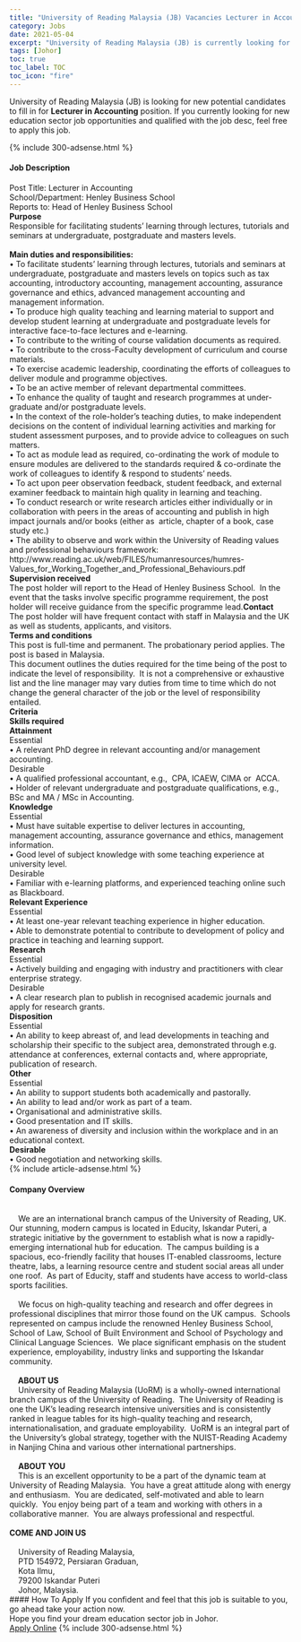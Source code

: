 ```yaml
---
title: "University of Reading Malaysia (JB) Vacancies Lecturer in Accounting" 
category: Jobs 
date: 2021-05-04 
excerpt: "University of Reading Malaysia (JB) is currently looking for suitable person to fill in the Lecturer in Accounting which positioned at Johor" 
tags: [Johor] 
toc: true 
toc_label: TOC 
toc_icon: "fire" 
--- 
```


<p>University of Reading Malaysia (JB) is looking for new potential candidates to fill in for <b>Lecturer in Accounting</b> position. If you currently looking for new education sector job opportunities and qualified with the job desc, feel free to apply this job.
</p>{% include 300-adsense.html %} 
<div><div><h4>Job Description</h4></div><div><div><span><div><div>Post Title: Lecturer in Accounting<br>School/Department: Henley Business School<br>Reports to: Head of Henley Business School</div><div><strong>Purpose</strong><br>Responsible for facilitating students&#8217; learning through lectures, tutorials and seminars at undergraduate, postgraduate and masters levels.&#160;</div><div><br><strong>Main duties and responsibilities:</strong><br>&#8226; To facilitate students&#8217; learning through lectures, tutorials and seminars at undergraduate, postgraduate and masters levels on topics such as tax accounting, introductory accounting, management accounting, assurance governance and ethics, advanced management accounting and management information.<br>&#8226; To produce high quality teaching and learning material to support and develop student learning at undergraduate and postgraduate levels for interactive face-to-face lectures and e-learning.<br>&#8226; To contribute to the writing of course validation documents as required.<br>&#8226; To contribute to the cross-Faculty development of curriculum and course materials.<br>&#8226; To exercise academic leadership, coordinating the efforts of colleagues to deliver module and programme objectives.<br>&#8226; To be an active member of relevant departmental committees.<br>&#8226; To enhance the quality of taught and research programmes at under-graduate and/or postgraduate levels.<br>&#8226; In the context of the role-holder&#8217;s teaching duties, to make independent decisions on the content of individual learning activities and marking for student assessment purposes, and to provide advice to colleagues on such matters.<br>&#8226; To act as module lead as required, co-ordinating the work of module to ensure modules are delivered to the standards required &amp; co-ordinate the work of colleagues to identify &amp; respond to students&#8217; needs.<br>&#8226; To act upon peer observation feedback, student feedback, and external examiner feedback to maintain high quality in learning and teaching.<br>&#8226; To conduct research or write research articles either individually or in collaboration with peers in the areas of accounting and publish in high impact journals and/or books (either as&#160; article, chapter of a book, case study etc.)<br>&#8226; The ability to observe and work within the University of Reading values and professional behaviours framework:<br>http://www.reading.ac.uk/web/FILES/humanresources/humres-Values_for_Working_Together_and_Professional_Behaviours.pdf</div><div><strong>Supervision received</strong><br>The post holder will report to the Head of Henley Business School.&#160; In the event that the tasks involve specific programme requirement, the post holder will receive guidance from the specific programme lead.<strong>Contact</strong><br>The post holder will have frequent contact with staff in Malaysia and the UK as well as students, applicants, and visitors.<div><strong>Terms and conditions</strong><br>This post is full-time and permanent. The probationary period applies. The post is based in Malaysia.</div><div>This document outlines the duties required for the time being of the post to indicate the level of responsibility.&#160; It is not a comprehensive or exhaustive list and the line manager may vary duties from time to time which do not change the general character of the job or the level of responsibility entailed.</div><div><strong>Criteria</strong></div><div><strong>Skills required</strong></div></div><div><strong>Attainment</strong></div><div>Essential</div><div>&#8226; A relevant PhD degree in relevant accounting and/or management accounting.</div><div>Desirable</div><div>&#8226; A qualified professional accountant, e.g.,&#160; CPA, ICAEW, CIMA or&#160; ACCA.<br>&#8226; Holder of relevant undergraduate and postgraduate qualifications, e.g., BSc and MA / MSc in Accounting.</div><div><strong>Knowledge</strong></div><div>Essential<br>&#8226; Must have suitable expertise to deliver lectures in accounting, management accounting, assurance governance and ethics, management information.<br>&#8226; Good level of subject knowledge with some teaching experience at university level.</div><div>Desirable</div><div>&#8226; Familiar with e-learning platforms, and experienced teaching online such as Blackboard.</div><div><strong>Relevant Experience</strong></div><div>Essential</div><div>&#8226; At least one-year relevant teaching experience in higher education.</div><div>&#8226; Able to demonstrate potential to contribute to development of policy and practice in teaching and learning support.</div><div><strong>Research&#160;</strong></div><div>Essential</div><div>&#8226; Actively building and engaging with industry and practitioners with clear enterprise strategy.</div><div>Desirable</div><div>&#8226; A clear research plan to publish in recognised academic journals and apply for research grants.</div><div><strong>Disposition</strong></div><div>Essential</div><div>&#8226; An ability to keep abreast of, and lead developments in teaching and scholarship their specific to the subject area, demonstrated through e.g. attendance at conferences, external contacts and, where appropriate, publication of research.</div><div><strong>Other</strong></div><div>Essential</div><div>&#8226; An ability to support students both academically and pastorally.<br>&#8226; An ability to lead and/or work as part of a team.<br>&#8226; Organisational and administrative skills.<br>&#8226; Good presentation and IT skills.<br>&#8226; An awareness of diversity and inclusion within the workplace and in an educational context.</div><div><b>Desirable</b></div><div>&#8226; Good negotiation and networking skills.</div></div></span></div></div></div> 
{% include article-adsense.html %} 
<div><div><h4>Company Overview</h4></div><div><div><span><div><div>
	&#160; &#160;<br>
	&#160;&#160;&#160; We are an international branch campus of the University of Reading, UK.&#160; Our stunning, modern campus is located in Educity, Iskandar Puteri, a strategic initiative by the government to establish what is now a rapidly-emerging international hub for education.&#160; The campus building is a spacious, eco-friendly facility that houses IT-enabled classrooms, lecture theatre, labs, a learning resource centre and student social areas all under one roof.&#160; As part of Educity, staff and students have access to world-class sports facilities.<br>
	&#160;&#160;&#160;<br>
	&#160;&#160;&#160; We focus on high-quality teaching and research and offer degrees in professional disciplines that mirror those found on the UK campus.&#160; Schools represented on campus include the renowned Henley Business School, School of Law, School of Built Environment and School of Psychology and Clinical Language Sciences.&#160; We place significant emphasis on the student experience, employability, industry links and supporting the Iskandar community.<br>
	&#160;&#160;&#160;<br>
	&#160;&#160;&#160;<strong> ABOUT US</strong><br>
	&#160;&#160;&#160; University of Reading Malaysia (UoRM) is a wholly-owned international branch campus of the University of Reading.&#160; The University of Reading is one the UK&#8217;s leading research intensive universities and is consistently ranked in league tables for its high-quality teaching and research, internationalisation, and graduate employability.&#160; UoRM is an integral part of the University&#8217;s global strategy, together with the NUIST-Reading Academy in Nanjing China and various other international partnerships.<br>
	&#160;&#160;&#160;<br>
	&#160;&#160;&#160; <strong>ABOUT YOU</strong><br>
	&#160;&#160;&#160; This is an excellent opportunity to be a part of the dynamic team at University of Reading Malaysia.&#160; You have a great attitude along with energy and enthusiasm.&#160; You are dedicated, self-motivated and able to learn quickly.&#160; You enjoy being part of a team and working with others in a collaborative manner.&#160; You are always professional and respectful.<br><br><strong> COME AND JOIN US</strong><br>
	&#160;&#160;&#160;&#160;<br>
	&#160;&#160;&#160; University of Reading Malaysia,<br>
	&#160;&#160;&#160; PTD 154972, Persiaran Graduan,<br>
	&#160;&#160;&#160; Kota Ilmu,<br>
	&#160;&#160;&#160; 79200 Iskandar Puteri<br>
	&#160;&#160;&#160; Johor, Malaysia.</div></div></span></div></div></div> 
#### How To Apply 
If you confident and feel that this job is suitable to you, go ahead take your action now. <br/> 
Hope you find your dream education sector job in Johor. <br/> 
<a href="https://www.jobstreet.com.my/en/job/lecturer-in-accounting-4554538?jobId=jobstreet-my-job-4554538" class="btn btn--info" target="_blank" rel="nofollow noopenner">Apply Online</a> 
{% include 300-adsense.html %} 